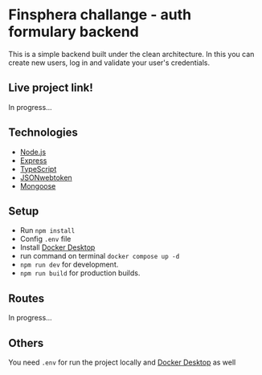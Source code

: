 # Finsphera challange - auth formulary backend

This is a simple backend built under the clean architecture. In this you can create new users, log in and validate your user's credentials.

## Live project link!

In progress...

## Technologies

- [Node.js](https://nodejs.org/en)
- [Express](https://expressjs.com/)
- [TypeScript](https://www.typescriptlang.org)
- [JSONwebtoken](https://jwt.io/)
- [Mongoose](https://mongoosejs.com/)

## Setup

- Run `npm install`
- Config `.env` file
- Install [Docker Desktop](https://www.docker.com/products/docker-desktop/)
- run command on terminal `docker compose up -d`
- `npm run dev` for development.
- `npm run build` for production builds.

## Routes

In progress...

## Others

You need `.env` for run the project locally and [Docker Desktop](https://www.docker.com/products/docker-desktop/) as well
